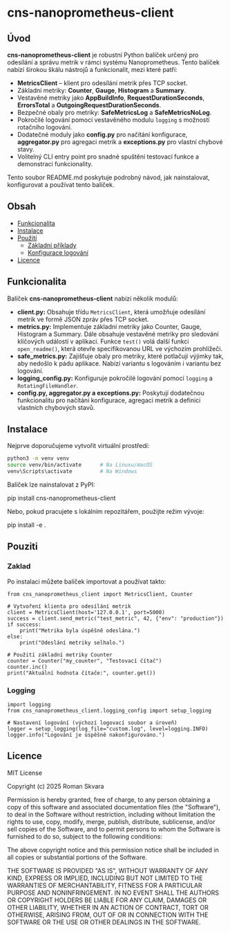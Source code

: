 # cns-nanoprometheus-client

## Úvod

**cns-nanoprometheus-client** je robustní Python balíček určený pro odesílání a správu metrik v rámci systému Nanoprometheus. Tento balíček nabízí širokou škálu nástrojů a funkcionalit, mezi které patří:

- **MetricsClient** – klient pro odesílání metrik přes TCP socket.
- Základní metriky: **Counter**, **Gauge**, **Histogram** a **Summary**.
- Vestavěné metriky jako **AppBuildInfo**, **RequestDurationSeconds**, **ErrorsTotal** a **OutgoingRequestDurationSeconds**.
- Bezpečné obaly pro metriky: **SafeMetricsLog** a **SafeMetricsNoLog**.
- Pokročilé logování pomocí vestavěného modulu `logging` s možností rotačního logování.
- Dodatečné moduly jako **config.py** pro načítání konfigurace, **aggregator.py** pro agregaci metrik a **exceptions.py** pro vlastní chybové stavy.
- Volitelný CLI entry point pro snadné spuštění testovací funkce a demonstraci funkcionality.

Tento soubor README.md poskytuje podrobný návod, jak nainstalovat, konfigurovat a používat tento balíček.

## Obsah

- [Funkcionalita](#funkcionalita)
- [Instalace](#instalace)
- [Použití](#použití)
  - [Základní příklady](#zaklad)
  - [Konfigurace logování](#logging)
- [Licence](#licence)
## Funkcionalita

Balíček **cns-nanoprometheus-client** nabízí několik modulů:

- **client.py:** Obsahuje třídu `MetricsClient`, která umožňuje odesílání metrik ve formě JSON zpráv přes TCP socket.
- **metrics.py:** Implementuje základní metriky jako Counter, Gauge, Histogram a Summary. Dále obsahuje vestavěné metriky pro sledování klíčových událostí v aplikaci. Funkce `test()` volá další funkci `open_readme()`, která otevře specifikovanou URL ve výchozím prohlížeči.
- **safe_metrics.py:** Zajišťuje obaly pro metriky, které potlačují výjimky tak, aby nedošlo k pádu aplikace. Nabízí variantu s logováním i variantu bez logování.
- **logging_config.py:** Konfiguruje pokročilé logování pomocí `logging` a `RotatingFileHandler`.
- **config.py, aggregator.py a exceptions.py:** Poskytují dodatečnou funkcionalitu pro načítání konfigurace, agregaci metrik a definici vlastních chybových stavů.

## Instalace

Nejprve doporučujeme vytvořit virtuální prostředí:

```bash
python3 -m venv venv
source venv/bin/activate      # Na Linuxu/macOS
venv\Scripts\activate         # Na Windows
```

Balíček lze nainstalovat z PyPI:

pip install cns-nanoprometheus-client

Nebo, pokud pracujete s lokálním repozitářem, použijte režim vývoje:

pip install -e .


## Pouziti
### Zaklad
Po instalaci můžete balíček importovat a používat takto:
```
from cns_nanoprometheus_client import MetricsClient, Counter

# Vytvoření klienta pro odesílání metrik
client = MetricsClient(host='127.0.0.1', port=5000)
success = client.send_metric("test_metric", 42, {"env": "production"})
if success:
    print("Metrika byla úspěšně odeslána.")
else:
    print("Odeslání metriky selhalo.")

# Použití základní metriky Counter
counter = Counter("my_counter", "Testovací čítač")
counter.inc()
print("Aktuální hodnota čítače:", counter.get())
```

### Logging
```
import logging
from cns_nanoprometheus_client.logging_config import setup_logging

# Nastavení logování (výchozí logovací soubor a úroveň)
logger = setup_logging(log_file="custom.log", level=logging.INFO)
logger.info("Logování je úspěšně nakonfigurováno.")
```
## Licence

MIT License

Copyright (c) 2025 Roman Skvara

Permission is hereby granted, free of charge, to any person obtaining a copy
of this software and associated documentation files (the "Software"), to deal
in the Software without restriction, including without limitation the rights
to use, copy, modify, merge, publish, distribute, sublicense, and/or sell
copies of the Software, and to permit persons to whom the Software is
furnished to do so, subject to the following conditions:

The above copyright notice and this permission notice shall be included in
all copies or substantial portions of the Software.

THE SOFTWARE IS PROVIDED "AS IS", WITHOUT WARRANTY OF ANY KIND, EXPRESS OR
IMPLIED, INCLUDING BUT NOT LIMITED TO THE WARRANTIES OF MERCHANTABILITY,
FITNESS FOR A PARTICULAR PURPOSE AND NONINFRINGEMENT. IN NO EVENT SHALL THE
AUTHORS OR COPYRIGHT HOLDERS BE LIABLE FOR ANY CLAIM, DAMAGES OR OTHER
LIABILITY, WHETHER IN AN ACTION OF CONTRACT, TORT OR OTHERWISE, ARISING FROM,
OUT OF OR IN CONNECTION WITH THE SOFTWARE OR THE USE OR OTHER DEALINGS IN
THE SOFTWARE.
